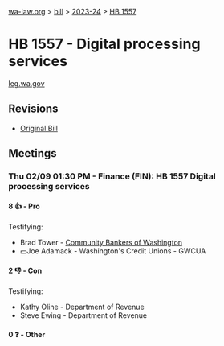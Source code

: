 [wa-law.org](/) > [bill](/bill/) > [2023-24](/bill/2023-24/) > [HB 1557](/bill/2023-24/hb/1557/)

# HB 1557 - Digital processing services
[leg.wa.gov](https://app.leg.wa.gov/billsummary?BillNumber=1557&Year=2023&Initiative=false)

## Revisions
* [Original Bill](1/)

## Meetings
### Thu 02/09 01:30 PM - Finance (FIN): HB 1557 Digital processing services
#### 8 👍 - Pro
Testifying:
* Brad Tower - [Community Bankers of Washington](/org/community_bankers_of_washington/)
* 💵Joe Adamack - Washington's Credit Unions - GWCUA

#### 2 👎 - Con
Testifying:
* Kathy Oline - Department of Revenue
* Steve Ewing - Department of Revenue

#### 0 ❓ - Other
